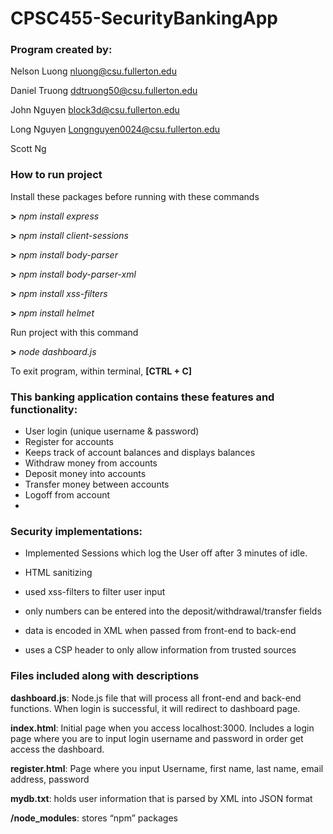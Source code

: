 # CPSC455-SecurityBankingApp	
### Program created by: 
Nelson Luong nluong@csu.fullerton.edu

Daniel Truong ddtruong50@csu.fullerton.edu

John Nguyen block3d@csu.fullerton.edu

Long Nguyen Longnguyen0024@csu.fullerton.edu 

Scott Ng 

### How to run project
Install these packages before running with these commands

**>** *npm install express*

**>** *npm install client-sessions*

**>** *npm install body-parser*

 **>** *npm install body-parser-xml*

**>** *npm install xss-filters*

**>** *npm install helmet*



Run project with this command

**>** *node dashboard.js*


To exit program, within terminal, **[CTRL + C]**

### This banking application contains these features and functionality:
- User login (unique username & password)
- Register for accounts
- Keeps track of account balances and displays balances
- Withdraw money from accounts
- Deposit money into accounts
- Transfer money between accounts
- Logoff from account
-


### Security implementations:
- Implemented Sessions which log the User off after 3 minutes of idle.

- HTML sanitizing

- used xss-filters to filter user input 

- only numbers can be entered into the deposit/withdrawal/transfer fields

- data is encoded in XML when passed from front-end to back-end

- uses a CSP header to only allow information from trusted sources

		
### Files included along with descriptions
**dashboard.js**: Node.js file that will process all front-end and back-end functions. When login is successful, it will redirect to dashboard page.

**index.html**: Initial page when you access localhost:3000. Includes a login page where you are to input login username and password in order get access the dashboard.

**register.html**: Page where you input Username, first name, last name, email address, password

**mydb.txt**: holds user information that is parsed by XML into JSON format

**/node_modules**: stores “npm” packages
